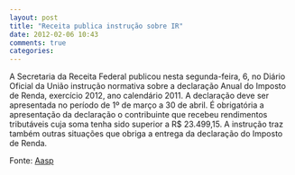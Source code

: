```yaml
---
layout: post
title: "Receita publica instrução sobre IR"
date: 2012-02-06 10:43
comments: true
categories:
---
```


A Secretaria da Receita Federal publicou nesta segunda-feira, 6, no Diário Oficial da União instrução normativa sobre a declaração Anual do Imposto de Renda, exercício 2012, ano calendário 2011. A declaração deve ser apresentada no período de 1º de março a 30 de abril. É obrigatória a apresentação da declaração o contribuinte que recebeu rendimentos tributáveis cuja soma tenha sido superior a R$ 23.499,15. A instrução traz também outras situações que obriga a entrega da declaração do Imposto de Renda.

Fonte: [Aasp](http://www.aasp.org.br/aasp/imprensa/clipping/cli_noticia.asp?idnot=11458)
